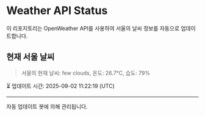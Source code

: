 
# Weather API Status

이 리포지토리는 OpenWeather API를 사용하여 서울의 날씨 정보를 자동으로 업데이트합니다.

## 현재 서울 날씨
> 서울의 현재 날씨: few clouds, 온도: 26.7°C, 습도: 79%

⏳ 업데이트 시간: 2025-09-02 11:22:19 (UTC)

---
자동 업데이트 봇에 의해 관리됩니다.
